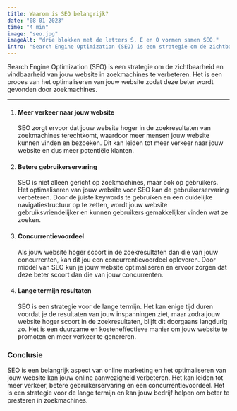 ```yaml
---
title: Waarom is SEO belangrijk?
date: "08-01-2023"
time: "4 min"
image: "seo.jpg"
imageAlt: "drie blokken met de letters S, E en O vormen samen SEO."
intro: "Search Engine Optimization (SEO) is een strategie om de zichtbaarheid en vindbaarheid van jouw website in zoekmachines te..."
---
```


Search Engine Optimization (SEO) is een strategie om de zichtbaarheid en vindbaarheid van jouw website in zoekmachines te verbeteren. Het is een proces van het optimaliseren van jouw website zodat deze beter wordt gevonden door zoekmachines.

---

1. #### Meer verkeer naar jouw website

   SEO zorgt ervoor dat jouw website hoger in de zoekresultaten van zoekmachines terechtkomt, waardoor meer mensen jouw website kunnen vinden en bezoeken. Dit kan leiden tot meer verkeer naar jouw website en dus meer potentiële klanten.

2. #### Betere gebruikerservaring

   SEO is niet alleen gericht op zoekmachines, maar ook op gebruikers. Het optimaliseren van jouw website voor SEO kan de gebruikerservaring verbeteren. Door de juiste keywords te gebruiken en een duidelijke navigatiestructuur op te zetten, wordt jouw website gebruiksvriendelijker en kunnen gebruikers gemakkelijker vinden wat ze zoeken.

3. #### Concurrentievoordeel

   Als jouw website hoger scoort in de zoekresultaten dan die van jouw concurrenten, kan dit jou een concurrentievoordeel opleveren. Door middel van SEO kun je jouw website optimaliseren en ervoor zorgen dat deze beter scoort dan die van jouw concurrenten.

4. #### Lange termijn resultaten
   SEO is een strategie voor de lange termijn. Het kan enige tijd duren voordat je de resultaten van jouw inspanningen ziet, maar zodra jouw website hoger scoort in de zoekresultaten, blijft dit doorgaans langdurig zo. Het is een duurzame en kosteneffectieve manier om jouw website te promoten en meer verkeer te genereren.

### Conclusie

SEO is een belangrijk aspect van online marketing en het optimaliseren van jouw website kan jouw online aanwezigheid verbeteren. Het kan leiden tot meer verkeer, betere gebruikerservaring en een concurrentievoordeel. Het is een strategie voor de lange termijn en kan jouw bedrijf helpen om beter te presteren in zoekmachines.
